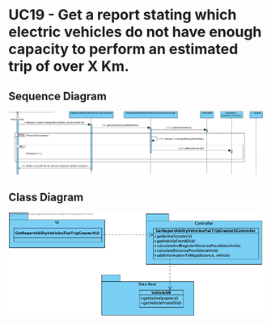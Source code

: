 # UC19 - Get a report stating which electric vehicles do not have enough capacity to perform an estimated trip of over X Km.

## Sequence Diagram
![SD_UC23.png](SD_UC23.png)

## Class Diagram
![CD_UC23.png](CD_UC23.png)